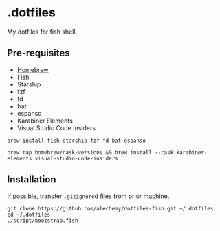 # .dotfiles

My dotfiles for fish shell.

## Pre-requisites

- [Homebrew](https://brew.sh)
- Fish
- Starship
- fzf
- fd
- bat
- espanso
- Karabiner Elements
- Visual Studio Code Insiders

```fish
brew install fish starship fzf fd bat espanso
```

```fish
brew tap homebrew/cask-versions && brew install --cask karabiner-elements visual-studio-code-insiders
```

## Installation

If possible, transfer `.gitignore`d files from prior machine.

```fish
git clone https://github.com/alechemy/dotfiles-fish.git ~/.dotfiles
cd ~/.dotfiles
./script/bootstrap.fish
```
